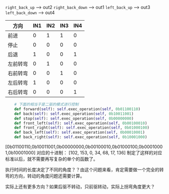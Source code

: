 
`right_back_up` --> out2
`right_back_down` --> out1
`left_back_up` --> out3
`left_back_down` --> out4

|方向|IN1|IN2|IN3|IN4|
|---|---|---|---|----|
|前进|0| 1 |1 |0 |
|停止| 0| 0| 0| 0| 
|后退| 1| 0| 0| 1 |
|左前转弯| 0 |1 |0| 0 |
|右前转弯|0 |0| 1| 0| 
|左后转弯|1 |0| 0| 0| 
|右后转弯| 0 |0 |0 |1|

```python
    # 下面的相当于是二驱的模式进行控制
    def forward(self): self.exec_operation(self, 0b01100110) 
    def back(self): self.exec_operation(self, 0b10011001)
    def stop(self): self.exec_operation(self, 0b00000000)
    def front_left(self): self.exec_operation(self, 0b00100010)
    def front_right(self): self.exec_operation(self, 0b01000100)
    def back_left(self): self.exec_operation(self, 0b00010001)
    def back_right(self): self.exec_operation(self, 0b10001000)
```
[0b01100110,0b10011001,0b00000000,0b00100010,0b01000100,0b00010001,0b10001000]
对应的十进制：
[102, 153, 0, 34, 68, 17, 136]
制定了这样的对应标准以后，就不需要再写复杂的单个的函数了。

执行时间的长度决定了不同的角度？？由这个问题来看，肯定需要做一个完全的转弯的方向，转动的角度问题还需要计算。

实际上还有更多方向？如果后驱不转动，只前驱转动，实际上拐弯角度更大？
